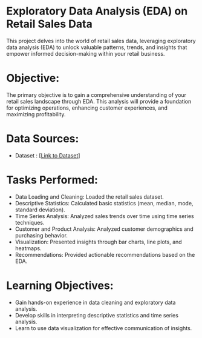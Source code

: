 # Exploratory Data Analysis (EDA) on Retail Sales Data
This project delves into the world of retail sales data, leveraging exploratory data analysis (EDA) to unlock valuable patterns, trends, and insights that empower informed decision-making within your retail business.

# Objective:
The primary objective is to gain a comprehensive understanding of your retail sales landscape through EDA. This analysis will provide a foundation for optimizing operations, enhancing customer experiences, and maximizing profitability.

# Data Sources:
- Dataset : [[Link to Dataset](https://www.kaggle.com/datasets/mohammadtalib786/retail-sales-dataset)]

# Tasks Performed:
- Data Loading and Cleaning: Loaded the retail sales dataset.
- Descriptive Statistics: Calculated basic statistics (mean, median, mode, standard deviation).
- Time Series Analysis: Analyzed sales trends over time using time series techniques.
- Customer and Product Analysis: Analyzed customer demographics and purchasing behavior.
- Visualization: Presented insights through bar charts, line plots, and heatmaps.
- Recommendations: Provided actionable recommendations based on the EDA.

# Learning Objectives:
- Gain hands-on experience in data cleaning and exploratory data analysis.
- Develop skills in interpreting descriptive statistics and time series analysis.
- Learn to use data visualization for effective communication of insights.

